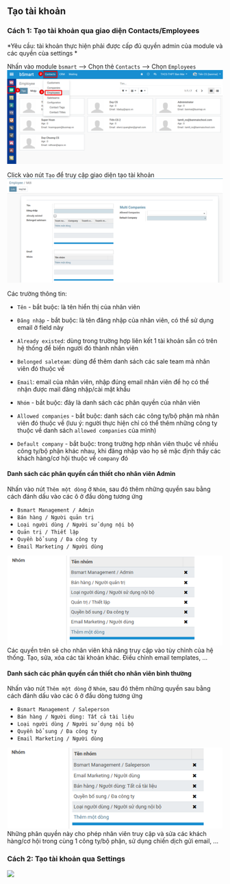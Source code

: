 ## Tạo tài khoản

### Cách 1: Tạo tài khoản qua giao diện Contacts/Employees

*Yêu cầu: tài khoản thực hiện phải được cấp đủ quyền admin của module và các quyền cùa settings *

Nhấn vào module `bsmart` --> Chọn thẻ `Contacts` --> Chọn `Employees`
![](Screen-shot/Truy%20cập%20giao%20diện%20employee.png)

Click vào nút `Tạo` để truy cập giao diện tạo tài khoản
![](Screen-shot/Giao%20diện%20tạo%20tài%20khoản%20nhân%20viên.png)

Các trường thông tin:
- `Tên` - bắt buộc: là tên hiển thị của nhân viên

- `Đăng nhập` - bắt buộc: là tên đăng nhập của nhân viên, có thể sử dụng email ở field này

- `Already existed`: dùng trong trường hợp liên kết 1 tài khoản sẵn có trên hệ thống để biến người đó thành nhân viên

- `Belonged saleteam`: dùng để thêm danh sách các sale team mà nhân viên đó thuộc về   

- `Email`: email của nhân viên, nhập đúng email nhân viên để họ có thể nhận được mail đăng nhập/cài mật khẩu

- `Nhóm` - bắt buộc: đây là danh sách các phân quyền của nhân viên

- `Allowed companies` - bắt buộc: danh sách các công ty/bộ phận mà nhân viên đó thuộc về (lưu ý: người thực hiện chỉ có thể thêm những công ty thuộc về danh sách `allowed companies` của mình)

- `Default company` - bắt buộc: trong trường hợp nhân viên thuộc về nhiều công ty/bộ phận khác nhau, khi đăng nhập vào họ sẽ mặc định thấy các khách hàng/cơ hội thuộc về `company` đó

#### Danh sách các phân quyền cần thiết cho nhân viên Admin
Nhấn vào nút `Thêm một dòng` ở `Nhóm`, sau đó thêm những quyền sau bằng cách đánh dấu vào các ô ở đầu dòng tương ứng
 
- `Bsmart Management / Admin`
- `Bán hàng / Người quản trị`
- `Loại người dùng / Người sử dụng nội bộ`
- `Quản trị / Thiết lập`
- `Quyền bổ sung / Đa công ty`
- `Email Marketing / Người dùng`

![](Screen-shot/Danh%20sách%20phân%20quyền.png)
Các quyền trên sẽ cho nhân viên khả năng truy cập vào tùy chỉnh của hệ thống. Tạo, sửa, xóa các tài khoản khác. Điều chỉnh email templates, ...

#### Danh sách các phân quyền cần thiết cho nhân viên bình thường
Nhấn vào nút `Thêm một dòng` ở `Nhóm`, sau đó thêm những quyền sau bằng cách đánh dấu vào các ô ở đầu dòng tương ứng
 
- `Bsmart Management / Saleperson`
- `Bán hàng / Người dùng: Tất cả tài liệu`
- `Loại người dùng / Người sử dụng nội bộ`
- `Quyền bổ sung / Đa công ty`
- `Email Marketing / Người dùng`

![](Screen-shot/Phân%20quyền%20tài%20khoản%20thường.png)
Những phân quyền này cho phép nhân viên truy cập và sửa các khách hàng/cơ hội trong cùng 1 công ty/bộ phận, sử dụng chiến dịch gửi email, ...

### Cách 2: Tạo tài khoản qua Settings
![](Screen-shot/Truy%20cập%20quản%20lý%2s0user.png)